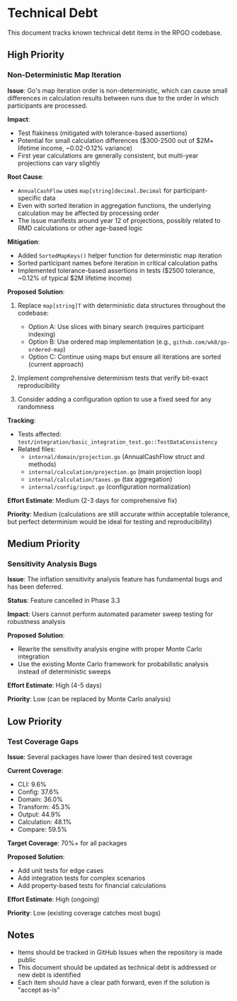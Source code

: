 # Technical Debt

This document tracks known technical debt items in the RPGO codebase.

## High Priority

### Non-Deterministic Map Iteration

**Issue**: Go's map iteration order is non-deterministic, which can cause small differences in calculation results between runs due to the order in which participants are processed.

**Impact**: 
- Test flakiness (mitigated with tolerance-based assertions)
- Potential for small calculation differences ($300-2500 out of $2M+ lifetime income, ~0.02-0.12% variance)
- First year calculations are generally consistent, but multi-year projections can vary slightly

**Root Cause**:
- `AnnualCashFlow` uses `map[string]decimal.Decimal` for participant-specific data
- Even with sorted iteration in aggregation functions, the underlying calculation may be affected by processing order
- The issue manifests around year 12 of projections, possibly related to RMD calculations or other age-based logic

**Mitigation**:
- Added `SortedMapKeys()` helper function for deterministic map iteration
- Sorted participant names before iteration in critical calculation paths
- Implemented tolerance-based assertions in tests ($2500 tolerance, ~0.12% of typical $2M lifetime income)

**Proposed Solution**:
1. Replace `map[string]T` with deterministic data structures throughout the codebase:
   - Option A: Use slices with binary search (requires participant indexing)
   - Option B: Use ordered map implementation (e.g., `github.com/wk8/go-ordered-map`)
   - Option C: Continue using maps but ensure all iterations are sorted (current approach)

2. Implement comprehensive determinism tests that verify bit-exact reproducibility

3. Consider adding a configuration option to use a fixed seed for any randomness

**Tracking**: 
- Tests affected: `test/integration/basic_integration_test.go::TestDataConsistency`
- Related files:
  - `internal/domain/projection.go` (AnnualCashFlow struct and methods)
  - `internal/calculation/projection.go` (main projection loop)
  - `internal/calculation/taxes.go` (tax aggregation)
  - `internal/config/input.go` (configuration normalization)

**Effort Estimate**: Medium (2-3 days for comprehensive fix)

**Priority**: Medium (calculations are still accurate within acceptable tolerance, but perfect determinism would be ideal for testing and reproducibility)

## Medium Priority

### Sensitivity Analysis Bugs

**Issue**: The inflation sensitivity analysis feature has fundamental bugs and has been deferred.

**Status**: Feature cancelled in Phase 3.3

**Impact**: Users cannot perform automated parameter sweep testing for robustness analysis

**Proposed Solution**: 
- Rewrite the sensitivity analysis engine with proper Monte Carlo integration
- Use the existing Monte Carlo framework for probabilistic analysis instead of deterministic sweeps

**Effort Estimate**: High (4-5 days)

**Priority**: Low (can be replaced by Monte Carlo analysis)

## Low Priority

### Test Coverage Gaps

**Issue**: Several packages have lower than desired test coverage

**Current Coverage**:
- CLI: 9.6%
- Config: 37.6%
- Domain: 36.0%
- Transform: 45.3%
- Output: 44.9%
- Calculation: 48.1%
- Compare: 59.5%

**Target Coverage**: 70%+ for all packages

**Proposed Solution**: 
- Add unit tests for edge cases
- Add integration tests for complex scenarios
- Add property-based tests for financial calculations

**Effort Estimate**: High (ongoing)

**Priority**: Low (existing coverage catches most bugs)

## Notes

- Items should be tracked in GitHub Issues when the repository is made public
- This document should be updated as technical debt is addressed or new debt is identified
- Each item should have a clear path forward, even if the solution is "accept as-is"
